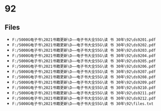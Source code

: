 # 92

## Files

- `F:/5000G电子书\2021书籍更新\D——电子书大全55G\读 书 30年\92\ds9201.pdf`
- `F:/5000G电子书\2021书籍更新\D——电子书大全55G\读 书 30年\92\ds9202.pdf`
- `F:/5000G电子书\2021书籍更新\D——电子书大全55G\读 书 30年\92\ds9203.pdf`
- `F:/5000G电子书\2021书籍更新\D——电子书大全55G\读 书 30年\92\ds9204.pdf`
- `F:/5000G电子书\2021书籍更新\D——电子书大全55G\读 书 30年\92\ds9205.pdf`
- `F:/5000G电子书\2021书籍更新\D——电子书大全55G\读 书 30年\92\ds9206.pdf`
- `F:/5000G电子书\2021书籍更新\D——电子书大全55G\读 书 30年\92\ds9207.pdf`
- `F:/5000G电子书\2021书籍更新\D——电子书大全55G\读 书 30年\92\ds9208.pdf`
- `F:/5000G电子书\2021书籍更新\D——电子书大全55G\读 书 30年\92\ds9209.pdf`
- `F:/5000G电子书\2021书籍更新\D——电子书大全55G\读 书 30年\92\ds9210.pdf`
- `F:/5000G电子书\2021书籍更新\D——电子书大全55G\读 书 30年\92\ds9211.pdf`
- `F:/5000G电子书\2021书籍更新\D——电子书大全55G\读 书 30年\92\ds9212.pdf`
- `F:/5000G电子书\2021书籍更新\D——电子书大全55G\读 书 30年\92\files.txt`
